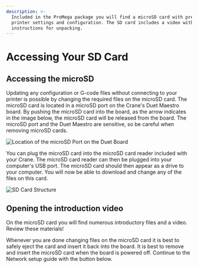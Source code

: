```yaml
---
description: >-
  Included in the ProMega package you will find a microSD card with preloaded
  printer settings and configuration. The SD card includes a video with further
  instructions for unpacking.
---
```


# Accessing Your SD Card

## Accessing the microSD

Updating any configuration or G-code files without connecting to your printer is possible by changing the required files on the microSD card. The microSD card is located in a microSD port on the Crane's Duet Maestro board. By pushing the microSD card into the board, as the arrow indicates in the image below, the microSD card will be released from the board. The microSD port and the Duet Maestro are sensitive, so be careful when removing microSD cards.

![Location of the microSD Port on the Duet Board](.gitbook/assets/4acsznaovomcf09t-duetmaestro_sdarrow.jpg)

You can plug the microSD card into the microSD card reader included with your Crane. The microSD card reader can then be plugged into your computer's USB port. The microSD card should then appear as a drive to your computer. You will now be able to download and change any of the files on this card.

![SD Card Structure](.gitbook/assets/lookansdcardstructure.png)

## Opening the introduction video

On the microSD card you will find numerous introductory files and a video. Review these materials!

Whenever you are done changing files on the microSD card it is best to safely eject the card and insert it back into the board. It is best to remove and insert the microSD card when the board is powered off. Continue to the Network setup guide with the button below.

